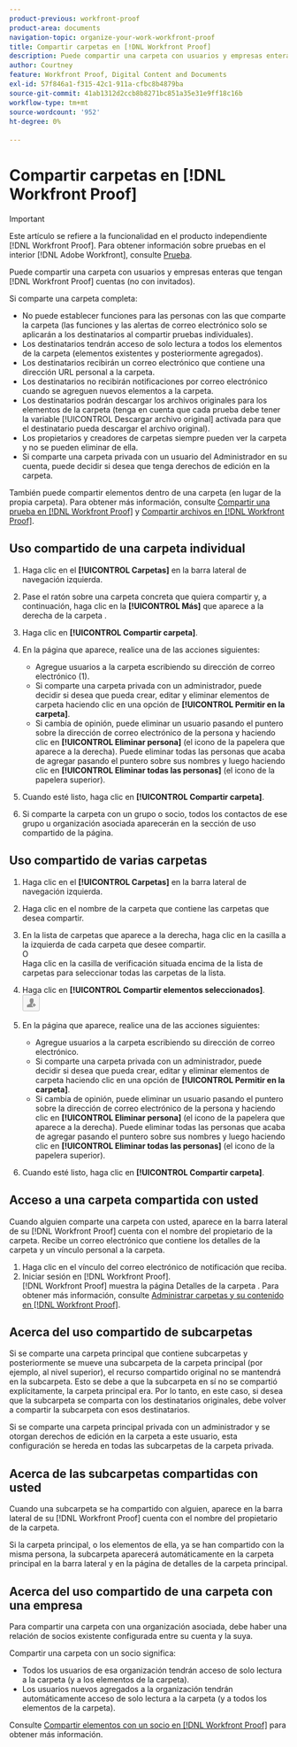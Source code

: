 ```yaml
---
product-previous: workfront-proof
product-area: documents
navigation-topic: organize-your-work-workfront-proof
title: Compartir carpetas en [!DNL Workfront Proof]
description: Puede compartir una carpeta con usuarios y empresas enteras que tengan [!DNL Workfront Proof] cuentas (no con invitados).
author: Courtney
feature: Workfront Proof, Digital Content and Documents
exl-id: 57f846a1-f315-42c1-911a-cfbc8b4879ba
source-git-commit: 41ab1312d2ccb8b8271bc851a35e31e9ff18c16b
workflow-type: tm+mt
source-wordcount: '952'
ht-degree: 0%

---
```


# Compartir carpetas en [!DNL Workfront Proof]

>[!IMPORTANT]
>
>Este artículo se refiere a la funcionalidad en el producto independiente [!DNL Workfront Proof]. Para obtener información sobre pruebas en el interior [!DNL Adobe Workfront], consulte [Prueba](../../../review-and-approve-work/proofing/proofing.md).

Puede compartir una carpeta con usuarios y empresas enteras que tengan [!DNL Workfront Proof] cuentas (no con invitados).

Si comparte una carpeta completa:

* No puede establecer funciones para las personas con las que comparte la carpeta (las funciones y las alertas de correo electrónico solo se aplicarán a los destinatarios al compartir pruebas individuales).
* Los destinatarios tendrán acceso de solo lectura a todos los elementos de la carpeta (elementos existentes y posteriormente agregados).
* Los destinatarios recibirán un correo electrónico que contiene una dirección URL personal a la carpeta.
* Los destinatarios no recibirán notificaciones por correo electrónico cuando se agreguen nuevos elementos a la carpeta.
* Los destinatarios podrán descargar los archivos originales para los elementos de la carpeta (tenga en cuenta que cada prueba debe tener la variable [!UICONTROL Descargar archivo original] activada para que el destinatario pueda descargar el archivo original).
* Los propietarios y creadores de carpetas siempre pueden ver la carpeta y no se pueden eliminar de ella.
* Si comparte una carpeta privada con un usuario del Administrador en su cuenta, puede decidir si desea que tenga derechos de edición en la carpeta.

También puede compartir elementos dentro de una carpeta (en lugar de la propia carpeta). Para obtener más información, consulte [Compartir una prueba en [!DNL Workfront Proof]](../../../workfront-proof/wp-work-proofsfiles/share-proofs-and-files/share-proof.md) y [Compartir archivos en [!DNL Workfront Proof]](../../../workfront-proof/wp-work-proofsfiles/share-proofs-and-files/share-files.md).

## Uso compartido de una carpeta individual

1. Haga clic en el **[!UICONTROL Carpetas]** en la barra lateral de navegación izquierda.
1. Pase el ratón sobre una carpeta concreta que quiera compartir y, a continuación, haga clic en la **[!UICONTROL Más]** que aparece a la derecha de la carpeta .
1. Haga clic en **[!UICONTROL Compartir carpeta]**.
1. En la página que aparece, realice una de las acciones siguientes:

   * Agregue usuarios a la carpeta escribiendo su dirección de correo electrónico (1).
   * Si comparte una carpeta privada con un administrador, puede decidir si desea que pueda crear, editar y eliminar elementos de carpeta haciendo clic en una opción de **[!UICONTROL Permitir en la carpeta]**.
   * Si cambia de opinión, puede eliminar un usuario pasando el puntero sobre la dirección de correo electrónico de la persona y haciendo clic en **[!UICONTROL Eliminar persona]** (el icono de la papelera que aparece a la derecha). Puede eliminar todas las personas que acaba de agregar pasando el puntero sobre sus nombres y luego haciendo clic en **[!UICONTROL Eliminar todas las personas]** (el icono de la papelera superior).

1. Cuando esté listo, haga clic en **[!UICONTROL Compartir carpeta]**.

1. Si comparte la carpeta con un grupo o socio, todos los contactos de ese grupo u organización asociada aparecerán en la sección de uso compartido de la página.

## Uso compartido de varias carpetas

1. Haga clic en el **[!UICONTROL Carpetas]** en la barra lateral de navegación izquierda.
1. Haga clic en el nombre de la carpeta que contiene las carpetas que desea compartir.
1. En la lista de carpetas que aparece a la derecha, haga clic en la casilla a la izquierda de cada carpeta que desee compartir.\
   O\
   Haga clic en la casilla de verificación situada encima de la lista de carpetas para seleccionar todas las carpetas de la lista.

1. Haga clic en **[!UICONTROL Compartir elementos seleccionados]**.\
   ![Share_button-small.png](assets/share-button-small.png)

1. En la página que aparece, realice una de las acciones siguientes:

   * Agregue usuarios a la carpeta escribiendo su dirección de correo electrónico.
   * Si comparte una carpeta privada con un administrador, puede decidir si desea que pueda crear, editar y eliminar elementos de carpeta haciendo clic en una opción de **[!UICONTROL Permitir en la carpeta]**.
   * Si cambia de opinión, puede eliminar un usuario pasando el puntero sobre la dirección de correo electrónico de la persona y haciendo clic en **[!UICONTROL Eliminar persona]** (el icono de la papelera que aparece a la derecha). Puede eliminar todas las personas que acaba de agregar pasando el puntero sobre sus nombres y luego haciendo clic en **[!UICONTROL Eliminar todas las personas]** (el icono de la papelera superior).

1. Cuando esté listo, haga clic en **[!UICONTROL Compartir carpeta]**.

## Acceso a una carpeta compartida con usted

Cuando alguien comparte una carpeta con usted, aparece en la barra lateral de su [!DNL Workfront Proof] cuenta con el nombre del propietario de la carpeta. Recibe un correo electrónico que contiene los detalles de la carpeta y un vínculo personal a la carpeta.

1. Haga clic en el vínculo del correo electrónico de notificación que reciba.
1. Iniciar sesión en [!DNL Workfront Proof].\
   [!DNL  Workfront Proof] muestra la página Detalles de la carpeta . Para obtener más información, consulte [Administrar carpetas y su contenido en [!DNL Workfront Proof]](../../../workfront-proof/wp-work-proofsfiles/organize-your-work/manage-folders-and-contents.md).

## Acerca del uso compartido de subcarpetas

Si se comparte una carpeta principal que contiene subcarpetas y posteriormente se mueve una subcarpeta de la carpeta principal (por ejemplo, al nivel superior), el recurso compartido original no se mantendrá en la subcarpeta. Esto se debe a que la subcarpeta en sí no se compartió explícitamente, la carpeta principal era. Por lo tanto, en este caso, si desea que la subcarpeta se comparta con los destinatarios originales, debe volver a compartir la subcarpeta con esos destinatarios.

Si se comparte una carpeta principal privada con un administrador y se otorgan derechos de edición en la carpeta a este usuario, esta configuración se hereda en todas las subcarpetas de la carpeta privada.

## Acerca de las subcarpetas compartidas con usted

Cuando una subcarpeta se ha compartido con alguien, aparece en la barra lateral de su [!DNL Workfront Proof] cuenta con el nombre del propietario de la carpeta.

Si la carpeta principal, o los elementos de ella, ya se han compartido con la misma persona, la subcarpeta aparecerá automáticamente en la carpeta principal en la barra lateral y en la página de detalles de la carpeta principal.

## Acerca del uso compartido de una carpeta con una empresa

Para compartir una carpeta con una organización asociada, debe haber una relación de socios existente configurada entre su cuenta y la suya.

Compartir una carpeta con un socio significa:

* Todos los usuarios de esa organización tendrán acceso de solo lectura a la carpeta (y a los elementos de la carpeta).
* Los usuarios nuevos agregados a la organización tendrán automáticamente acceso de solo lectura a la carpeta (y a todos los elementos de la carpeta).

Consulte [Compartir elementos con un socio en [!DNL Workfront Proof]](../../../workfront-proof/wp-acct-admin/partner-accounts/share-items-partner-in-wp.md) para obtener más información.
